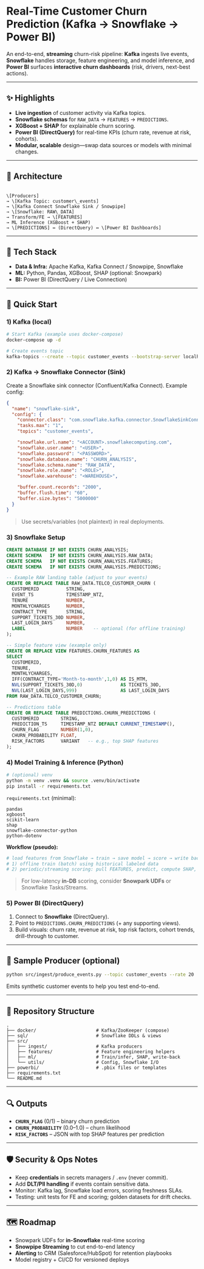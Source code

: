
# Real-Time Customer Churn Prediction (Kafka → Snowflake → Power BI)

An end-to-end, **streaming** churn-risk pipeline: **Kafka** ingests live events, **Snowflake** handles storage, feature engineering, and model inference, and **Power BI** surfaces **interactive churn dashboards** (risk, drivers, next-best actions).

---

## ✨ Highlights
- **Live ingestion** of customer activity via Kafka topics.
- **Snowflake schemas** for `RAW_DATA` → `FEATURES` → `PREDICTIONS`.
- **XGBoost + SHAP** for explainable churn scoring.
- **Power BI (DirectQuery)** for real-time KPIs (churn rate, revenue at risk, cohorts).
- **Modular, scalable** design—swap data sources or models with minimal changes.

---

## 🔧 Architecture

```

\[Producers]
→ \[Kafka Topic: customer\_events]
→ \[Kafka Connect Snowflake Sink / Snowpipe]
→ \[Snowflake: RAW\_DATA]
→ Transform/FE → \[FEATURES]
→ ML Inference (XGBoost + SHAP)
→ \[PREDICTIONS] ↔ (DirectQuery) ↔ \[Power BI Dashboards]

````

---

## 🧱 Tech Stack
- **Data & Infra:** Apache Kafka, Kafka Connect / Snowpipe, Snowflake
- **ML:** Python, Pandas, XGBoost, SHAP (optional: Snowpark)
- **BI:** Power BI (DirectQuery / Live Connection)

---

## 🚀 Quick Start

### 1) Kafka (local)
```bash
# Start Kafka (example uses docker-compose)
docker-compose up -d

# Create events topic
kafka-topics --create --topic customer_events --bootstrap-server localhost:9092
````

### 2) Kafka → Snowflake Connector (Sink)

Create a Snowflake sink connector (Confluent/Kafka Connect). Example config:

```json
{
  "name": "snowflake-sink",
  "config": {
    "connector.class": "com.snowflake.kafka.connector.SnowflakeSinkConnector",
    "tasks.max": "1",
    "topics": "customer_events",

    "snowflake.url.name": "<ACCOUNT>.snowflakecomputing.com",
    "snowflake.user.name": "<USER>",
    "snowflake.password": "<PASSWORD>",
    "snowflake.database.name": "CHURN_ANALYSIS",
    "snowflake.schema.name": "RAW_DATA",
    "snowflake.role.name": "<ROLE>",
    "snowflake.warehouse": "<WAREHOUSE>",

    "buffer.count.records": "2000",
    "buffer.flush.time": "60",
    "buffer.size.bytes": "5000000"
  }
}
```

> Use secrets/variables (not plaintext) in real deployments.

### 3) Snowflake Setup

```sql
CREATE DATABASE IF NOT EXISTS CHURN_ANALYSIS;
CREATE SCHEMA   IF NOT EXISTS CHURN_ANALYSIS.RAW_DATA;
CREATE SCHEMA   IF NOT EXISTS CHURN_ANALYSIS.FEATURES;
CREATE SCHEMA   IF NOT EXISTS CHURN_ANALYSIS.PREDICTIONS;

-- Example RAW landing table (adjust to your events)
CREATE OR REPLACE TABLE RAW_DATA.TELCO_CUSTOMER_CHURN (
  CUSTOMERID          STRING,
  EVENT_TS            TIMESTAMP_NTZ,
  TENURE              NUMBER,
  MONTHLYCHARGES      NUMBER,
  CONTRACT_TYPE       STRING,
  SUPPORT_TICKETS_30D NUMBER,
  LAST_LOGIN_DAYS     NUMBER,
  LABEL               NUMBER    -- optional (for offline training)
);

-- Simple feature view (example only)
CREATE OR REPLACE VIEW FEATURES.CHURN_FEATURES AS
SELECT
  CUSTOMERID,
  TENURE,
  MONTHLYCHARGES,
  IFF(CONTRACT_TYPE='Month-to-month',1,0) AS IS_MTM,
  NVL(SUPPORT_TICKETS_30D,0)              AS TICKETS_30D,
  NVL(LAST_LOGIN_DAYS,999)                AS LAST_LOGIN_DAYS
FROM RAW_DATA.TELCO_CUSTOMER_CHURN;

-- Predictions table
CREATE OR REPLACE TABLE PREDICTIONS.CHURN_PREDICTIONS (
  CUSTOMERID        STRING,
  PREDICTION_TS     TIMESTAMP_NTZ DEFAULT CURRENT_TIMESTAMP(),
  CHURN_FLAG        NUMBER(1,0),
  CHURN_PROBABILITY FLOAT,
  RISK_FACTORS      VARIANT   -- e.g., top SHAP features
);
```

### 4) Model Training & Inference (Python)

```bash
# (optional) venv
python -m venv .venv && source .venv/bin/activate
pip install -r requirements.txt
```

`requirements.txt` (minimal):

```
pandas
xgboost
scikit-learn
shap
snowflake-connector-python
python-dotenv
```

**Workflow (pseudo):**

```python
# load features from Snowflake → train → save model → score → write back to PREDICTIONS
# 1) offline train (batch) using historical labeled data
# 2) periodic/streaming scoring: pull FEATURES, predict, compute SHAP, upsert predictions
```

> For low-latency **in-DB** scoring, consider **Snowpark UDFs** or Snowflake Tasks/Streams.

### 5) Power BI (DirectQuery)

1. Connect to **Snowflake** (DirectQuery).
2. Point to `PREDICTIONS.CHURN_PREDICTIONS` (+ any supporting views).
3. Build visuals: churn rate, revenue at risk, top risk factors, cohort trends, drill-through to customer.

---

## 🧪 Sample Producer (optional)

```bash
python src/ingest/produce_events.py --topic customer_events --rate 20
```

Emits synthetic customer events to help you test end-to-end.

---

## 📂 Repository Structure

```
.
├── docker/                      # Kafka/ZooKeeper (compose)
├── sql/                         # Snowflake DDLs & views
├── src/
│   ├── ingest/                  # Kafka producers
│   ├── features/                # Feature engineering helpers
│   ├── ml/                      # Train/infer, SHAP, write-back
│   └── utils/                   # Config, Snowflake I/O
├── powerbi/                     # .pbix files or templates
├── requirements.txt
└── README.md
```

---

## 🔍 Outputs

* **`CHURN_FLAG`** (0/1) – binary churn prediction
* **`CHURN_PROBABILITY`** (0.0–1.0) – churn likelihood
* **`RISK_FACTORS`** – JSON with top SHAP features per prediction

---

## 🛡️ Security & Ops Notes

* Keep **credentials** in secrets managers / `.env` (never commit).
* Add **DLT/PII handling** if events contain sensitive data.
* Monitor: Kafka lag, Snowflake load errors, scoring freshness SLAs.
* Testing: unit tests for FE and scoring; golden datasets for drift checks.

---

## 🗺️ Roadmap

* Snowpark UDFs for **in-Snowflake** real-time scoring
* **Snowpipe Streaming** to cut end-to-end latency
* **Alerting** to CRM (Salesforce/HubSpot) for retention playbooks
* Model registry + CI/CD for versioned deploys
